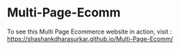# Multi-Page-Ecomm


To see this Multi Page Ecommerce website in action, visit : https://shashankdharasurkar.github.io/Multi-Page-Ecomm/
